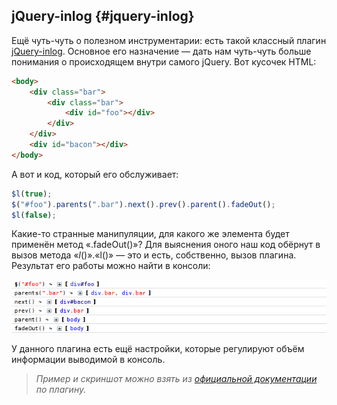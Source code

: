 ## jQuery-inlog {#jquery-inlog}

Ещё чуть-чуть о полезном инструментарии: есть такой классный плагин [jQuery-inlog](http://prinzhorn.github.com/jquery-inlog/). Основное его назначение — дать нам чуть-чуть больше понимания о происходящем внутри самого jQuery. Вот кусочек HTML:

```html
<body>
    <div class="bar">
        <div class="bar">
            <div id="foo"></div>
        </div>
    </div>
    <div id="bacon"></div>
</body>
```

А вот и код, который его обслуживает:

```javascript
$l(true);
$("#foo").parents(".bar").next().prev().parent().fadeOut();
$l(false);
```

Какие-то странные манипуляции, для какого же элемента будет применён метод «.fadeOut()»? Для выяснения оного наш код обёрнут в вызов метода «$l()». «$l()» — это и есть, собственно, вызов плагина. Результат его работы можно найти в консоли:

![jQuery-inlog](/assets/img/jquery-inlog.png)

У данного плагина есть ещё настройки, которые регулируют объём информации выводимой в консоль.

> _Пример и скриншот можно взять из [официальной документации](http://prinzhorn.github.com/jquery-inlog/) по плагину._
